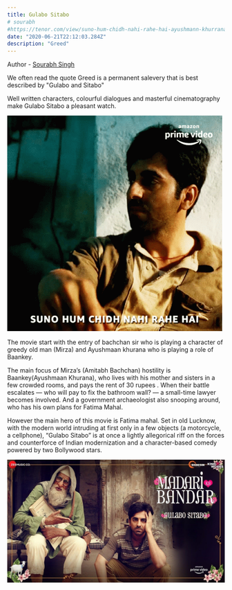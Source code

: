 ```yaml
---
title: Gulabo Sitabo
# sourabh
#https://tenor.com/view/suno-hum-chidh-nahi-rahe-hai-ayushmann-khurrana-baankey-rastogi-gulabo-sitabo-%E0%A4%B8%E0%A5%81%E0%A4%A8%E0%A5%8B%E0%A4%B9%E0%A4%AE%E0%A4%9B%E0%A4%BF%E0%A4%A1%E0%A4%BC%E0%A4%A8%E0%A4%B9%E0%A5%80%E0%A4%82%E0%A4%B0%E0%A4%B9%E0%A5%87%E0%A4%B9%E0%A5%88-gif-17635021
date: "2020-06-21T22:12:03.284Z"
description: "Greed"
---
```

Author - [Sourabh Singh](https://www.instagram.com/sourabhsingh282/)

We often read the quote Greed is a permanent salevery that is best described by "Gulabo and Sitabo"

Well written characters, colourful dialogues and masterful cinematography make Gulabo Sitabo a pleasant watch.

![gs](./gulabo.gif)

The movie start with the entry of bachchan sir who is playing a character of greedy old man (Mirza) and Ayushmaan khurana who is playing a role of Baankey.

The main focus of Mirza’s (Amitabh Bachchan) hostility is Baankey(Ayushmaan Khurana), who lives with his mother and sisters in a few crowded rooms, and pays the rent of 30 rupees . When their battle escalates — who will pay to fix the bathroom wall? — a small-time lawyer becomes involved. And a government archaeologist also snooping around, who has his own plans for Fatima Mahal.

However the main hero of this movie is Fatima mahal.
Set in old Lucknow, with the modern world intruding at first only in a few objects (a motorcycle, a cellphone), “Gulabo Sitabo” is at once a lightly allegorical riff on the forces and counterforce of Indian modernization and a character-based comedy powered by two Bollywood stars.

![gs](./gulabo.jpg)
